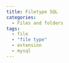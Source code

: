 ```yaml
---
title: Filetype SQL
categories:
  - Files and folders
tags:
  - file
  - "file type"
  - extension
  - mysql
---
```

